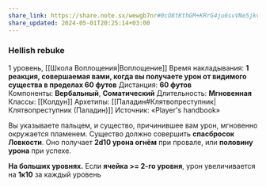 ```yaml
---
share_link: https://share.note.sx/wewgb7nr#0cO8tKthGM+KRrG4ju6svVNe5jkvBabmXOFazU8gBZ4
share_updated: 2024-05-01T20:25:14+03:00
---
```

### Hellish rebuke
1 уровень, [[Школа Воплощения|Воплощение]]
Время накладывания: **1 реакция, совершаемая вами, когда вы получаете урон от видимого существа в пределах 60 футов**
Дистанция: **60 футов**
Компоненты: **Вербальный**, **Соматический**
Длительность: **Мгновенная**
Классы: [[Колдун]]
Архетипы: [[Паладин#Клятвопреступник|Клятвопреступник (Паладин)]]
Источник: «Player's handbook»

Вы указываете пальцем, и существо, причинившее вам урон, мгновенно окружается пламенем. Существо должно совершить **спасбросок Ловкости**. Оно получает **2d10 урона огнём** при провале, или **половину урона** при успехе.

**На больших уровнях.** Если **ячейка >= 2-го уровня**, урон увеличивается на **1к10** за каждый уровень